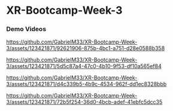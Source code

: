# XR-Bootcamp-Week-3
 
### Demo Videos

https://github.com/GabrielM33/XR-Bootcamp-Week-3/assets/123421871/92621906-875b-4bc1-a751-d28e0588b358

https://github.com/GabrielM33/XR-Bootcamp-Week-3/assets/123421871/5d5c87a4-47c0-4b10-9f53-df10a565ef84

https://github.com/GabrielM33/XR-Bootcamp-Week-3/assets/123421871/d4c339b5-4b9c-4534-962f-dd1ec8328bbb

https://github.com/GabrielM33/XR-Bootcamp-Week-3/assets/123421871/72b5f254-36d0-4bcb-adef-41ebfc5dcc35

